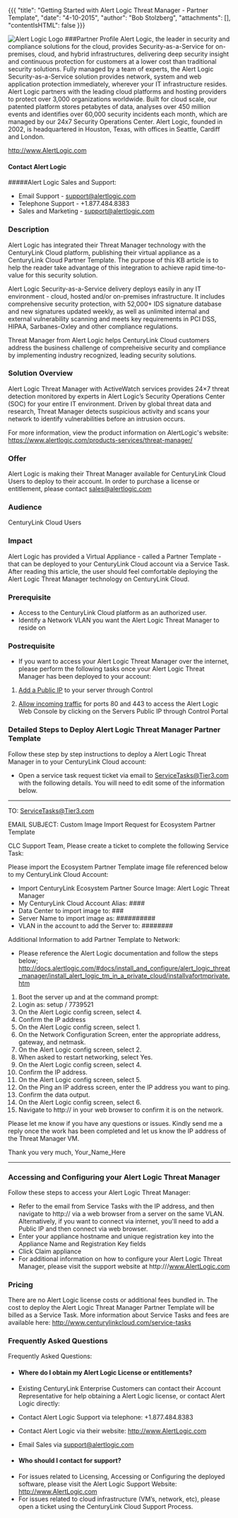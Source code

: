 {{{
  "title": "Getting Started with Alert Logic Threat Manager - Partner Template",
  "date": "4-10-2015",
  "author": "Bob Stolzberg",
  "attachments": [],
  "contentIsHTML": false
}}}

![Alert Logic Logo](http://www.ingaa.org/File.aspx?id=21717)
###Partner Profile
Alert Logic, the leader in security and compliance solutions for the cloud, provides Security-as-a-Service for on-premises, cloud, and hybrid infrastructures, delivering deep security insight and continuous protection for customers at a lower cost than traditional security solutions. Fully managed by a team of experts, the Alert Logic Security-as-a-Service solution provides network, system and web application protection immediately, wherever your IT infrastructure resides. Alert Logic partners with the leading cloud platforms and hosting providers to protect over 3,000 organizations worldwide. Built for cloud scale, our patented platform stores petabytes of data, analyses over 450 million events and identifies over 60,000 security incidents each month, which are managed by our 24x7 Security Operations Center. Alert Logic, founded in 2002, is headquartered in Houston, Texas, with offices in Seattle, Cardiff and London. 

http://www.AlertLogic.com

#### Contact Alert Logic
#####Alert Logic Sales and Support:
- Email Support - support@alertlogic.com
- Telephone Support - +1.877.484.8383
- Sales and Marketing - support@alertlogic.com

### Description
Alert Logic has integrated their Threat Manager technology with the CenturyLink Cloud platform, publishing their virtual appliance as a CenturyLink Cloud Partner Template.  The purpose of this KB article is to help the reader take advantage of this integration to achieve rapid time-to-value for this security solution.

Alert Logic Security-as-a-Service delivery deploys easily in any IT environment - cloud, hosted and/or on-premises infrastructure.  It includes comprehensive security protection, with 52,000+ IDS signature database and new signatures updated weekly, as well as unlimited internal and external vulnerability scanning and meets key requirements in PCI DSS, HIPAA, Sarbanes-Oxley and other compliance regulations.

Threat Manager from Alert Logic helps CenturyLink Cloud customers address the business challenge of compreheisive security and compliance by implementing industry recognized, leading security solutions.

### Solution Overview
Alert Logic Threat Manager with ActiveWatch services provides 24×7 threat detection monitored by experts in Alert Logic’s Security Operations Center (SOC) for your entire IT environment. Driven by global threat data and research, Threat Manager detects suspicious activity and scans your network to identify vulnerabilities before an intrusion occurs.

For more information, view the product information on AlertLogic's website: https://www.alertlogic.com/products-services/threat-manager/

### Offer
Alert Logic is making their Threat Manager available for CenturyLink Cloud Users to deploy to their account.  In order to purchase a license or entitlement, please contact sales@alertlogic.com

### Audience
CenturyLink Cloud Users

### Impact
Alert Logic has provided a Virtual Appliance - called a Partner Template - that can be deployed to your CenturyLink Cloud account via a Service Task.  After reading this article, the user should feel comfortable deploying the Alert Logic Threat Manager technology on CenturyLink Cloud.  

### Prerequisite
- Access to the CenturyLink Cloud platform as an authorized user.
- Identify a Network VLAN you want the Alert Logic Threat Manager to reside on

### Postrequisite
- If you want to access your Alert Logic Threat Manager over the internet, please perform the following tasks once your Alert Logic Threat Manager has been deployed to your account:

1. [Add a Public IP](../../../network/how-to-add-public-ip-to-virtual-machine.md) to your server through Control

2. [Allow incoming traffic](../../../network/how-to-add-public-ip-to-virtual-machine.md) for ports 80 and 443 to access the Alert Logic Web Console by clicking on the Servers Public IP through Control Portal

### Detailed Steps to Deploy Alert Logic Threat Manager Partner Template
Follow these step by step instructions to deploy a Alert Logic Threat Manager in to your CenturyLink Cloud account:  

- Open a service task request ticket via email to ServiceTasks@Tier3.com with the following details.  You will need to edit some of the information below.

----
TO: ServiceTasks@Tier3.com

EMAIL SUBJECT:   Custom Image Import Request for Ecosystem Partner Template
    
CLC Support Team,
Please create a ticket to complete the following Service Task:

Please import the Ecosystem Partner Template image file referenced below to my CenturyLink Cloud Account:
- Import CenturyLink Ecosystem Partner Source Image: Alert Logic Threat Manager
- My CenturyLink Cloud Account Alias: ####
- Data Center to import image to: ###
- Server Name to import image as: ##########
- VLAN in the account to add the Server to: ########

Additional Information to add Partner Template to Network:
- Please reference the Alert Logic documentation and follow the steps below; http://docs.alertlogic.com/#docs/install_and_configure/alert_logic_threat_manager/install_alert_logic_tm_in_a_private_cloud/installvafortmprivate.htm

1. Boot the server up and at the command prompt:
2. Login as:  setup / 7739521
3. On the Alert Logic config screen, select 4.
4. Confirm the IP address
5. On the Alert Logic config screen, select 1.
6. On the Network Configuration Screen, enter the appropriate address, gateway, and netmask.
7. On the Alert Logic config screen, select 2.
8. When asked to restart networking, select Yes.
9. On the Alert Logic config screen, select 4.
10. Confirm the IP address.
11. On the Alert Logic config screen, select 5.
12. On the Ping an IP address screen, enter the IP address you want to ping.
13. Confirm the data output.
14. On the Alert Logic config screen, select 6.
15. Navigate to http://<YOURVIRTUALAPPLIANCEIPADDRESS> in your web browser to confirm it is on the network.

Please let me know if you have any questions or issues. Kindly send me a reply once the work has been completed and let us know the IP address of the Threat Manager VM.

Thank you very much, Your_Name_Here

-----

### Accessing and Configuring your Alert Logic Threat Manager
Follow these steps to access your Alert Logic Threat Manager:

- Refer to the email from Service Tasks with the IP address, and then navigate to http://<YOURTHREATMANAGERIPADDRESS> via a web browser from a server on the same VLAN. Alternatively, if you want to connect via internet, you'll need to add a Public IP and then connect via web browser.
- Enter your appliance hostname and unique registration key into the Appliance Name and Registration Key fields
- Click Claim appliance
- For additional information on how to configure your Alert Logic Threat Manager, please visit the support website at http:///www.AlertLogic.com

### Pricing
There are no Alert Logic license costs or additional fees bundled in. The cost to deploy the Alert Logic Threat Manager Partner Template will be billed as a Service Task. More information about Service Tasks and fees are available here: http://www.centurylinkcloud.com/service-tasks

### Frequently Asked Questions
Frequently Asked Questions:
- #### Where do I obtain my Alert Logic License or entitlements?
- Existing CenturyLink Enterprise Customers can contact their Account Representative for help obtaining a Alert Logic license, or contact Alert Logic directly: 
-   Contact Alert Logic Support via telephone: +1.877.484.8383
-   Contact Alert Logic via their website: http://www.AlertLogic.com
-   Email Sales via support@alertlogic.com

- #### Who should I contact for support?
* For issues related to Licensing, Accessing or Configuring the deployed software, please visit the Alert Logic Support Website: http://www.AlertLogic.com
* For issues related to cloud infrastructure (VM’s, network, etc), please open a ticket using the CenturyLink Cloud Support Process.